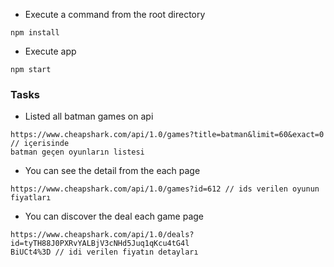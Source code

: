 - Execute a command from the root directory

```
npm install
```

- Execute app

```
npm start
```

### Tasks

- Listed all batman games on api

```
https://www.cheapshark.com/api/1.0/games?title=batman&limit=60&exact=0 // içerisinde
batman geçen oyunların listesi
```

- You can see the detail from the each page

```
https://www.cheapshark.com/api/1.0/games?id=612 // ids verilen oyunun fiyatları
```

- You can discover the deal each game page

```
https://www.cheapshark.com/api/1.0/deals?id=tyTH88J0PXRvYALBjV3cNHd5Juq1qKcu4tG4l
BiUCt4%3D // idi verilen fiyatın detayları

```
